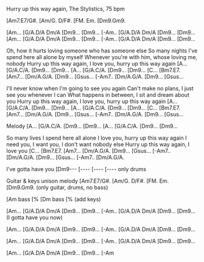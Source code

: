 Hurry up this way again, The Stylistics, 75 bpm

[Am7.E7/G#. [Am/G. D/F#. [FM. Em. [Dm9.Gm9. 

[Am... [G/A.D/A Dm/A [Dm9...  [Dm9...
[-Am.. [G/A.D/A Dm/A [Dm9...  [Dm9...
[Am... [G/A.D/A Dm/A [Dm9...  [Dm9...
[-Am.. [G/A.D/A Dm/A [Dm9...  [Dm9...

Oh, how it hurts loving someone who has someone else
So many nights I've spend here all alone by myself
Whenever you're with him, whose loving me, nobody
Hurry up this way again, I love you, hurry up this way again
[A...   [G/A.C/A. [Dm9... [Dm9...
[A...   [G/A.C/A. [Dm9... [Dm9...
[C...   [Bm7.E7.  [Am7... [Dm/A.G/A.
[Dm9... [Gsus...  [-Am7.. [Dm/A.G/A.
[Dm9... [Gsus...

I'll never know when I'm going to see you again
Can't make no plans, I just see you whenever I can
What happens in between, I sit and dream about you
Hurry up this way again, I love you, hurry up this way again
[A...   [G/A.C/A. [Dm9... [Dm9...
[A...   [G/A.C/A. [Dm9... [Dm9...
[C...   [Bm7.E7.  [Am7... [Dm/A.G/A.
[Dm9... [Gsus...  [-Am7.. [Dm/A.G/A.
[Dm9... [Gsus...

Melody
[A...   [G/A.C/A. [Dm9... [Dm9...
[A...   [G/A.C/A. [Dm9... [Dm9...

So many lives I spend here all alone
I love you, hurry up this way again
I need you, I want you, I don't want nobody else
Hurry up this way again, I love you
[C...   [Bm7.E7.  [Am7... [Dm/A.G/A.
[Dm9... [Gsus...  [-Am7.. [Dm/A.G/A.
[Dm9... [Gsus...  [-Am7.. [Dm/A.G/A.

I've gotta have you
[Dm9--- [----     [----   [----  only drums

Guitar & keys unison melody
[Am7.E7/G#. [Am/G. D/F#. [FM. Em. [Dm9.Gm9.  (only guitar, drums, no bass)

[Am bass [%      [Dm bass [%        (add keys)

[Am... [G/A.D/A Dm/A [Dm9...  [Dm9...
[-Am.. [G/A.D/A Dm/A [Dm9...  [Dm9... (I gotta have you now)

[Am... [G/A.D/A Dm/A [Dm9...  [Dm9...
[-Am.. [G/A.D/A Dm/A [Dm9...  [Dm9...

[Am... [G/A.D/A Dm/A [Dm9...  [Dm9...
[-Am.. [G/A.D/A Dm/A [Dm9...  [Dm9...

[Am... [G/A.D/A Dm/A [Dm9...  [Dm9...
[-Am
